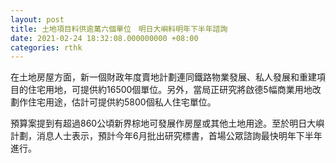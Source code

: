 ```yaml
---
layout: post
title: 土地項目料供逾萬六個單位　明日大嶼料明年下半年諮詢
date: 2021-02-24 18:32:08.000000000 +08:00
categories: rthk
---
```


在土地房屋方面，新一個財政年度賣地計劃連同鐵路物業發展、私人發展和重建項目的住宅用地，可提供約16500個單位。另外，當局正研究將啟德5幅商業用地改劃作住宅用途，估計可提供約5800個私人住宅單位。

預算案提到有超過860公頃新界棕地可發展作房屋或其他土地用途。至於明日大嶼計劃，消息人士表示，預計今年6月批出研究標書，首場公眾諮詢最快明年下半年進行。
